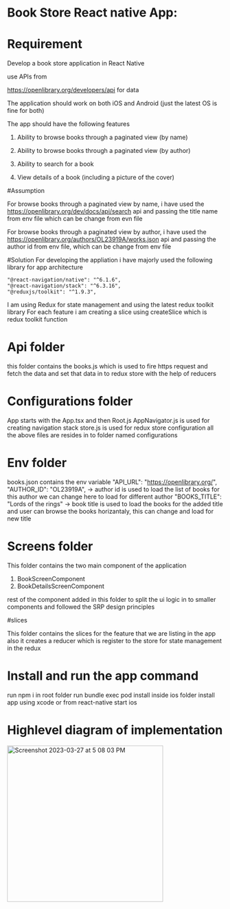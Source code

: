 # Book Store React native App:

# Requirement
Develop a book store application in React Native

use APIs from

https://openlibrary.org/developers/api for data 

The application should work on both iOS and Android (just the latest OS is fine for both)

The app should have the following features


1. Ability to browse books through a paginated view (by name)

2. Ability to browse books through a paginated view (by author)

3. Ability to search for a book

4. View details of a book (including a picture of the cover)

#Assumption

For browse books through a paginated view by name, i have used the https://openlibrary.org/dev/docs/api/search api and passing the title name from env file which can be change from evn file

For browse books through a paginated view by author, i have used the https://openlibrary.org/authors/OL23919A/works.json api and passing the author id from env file, which can be change from env file


#Solution
For developing the appliation i have majorly used the following library for app architecture

    "@react-navigation/native": "^6.1.6",
    "@react-navigation/stack": "^6.3.16",
    "@reduxjs/toolkit": "^1.9.3",

I am using Redux for state management and using the latest redux toolkit library
For each feature i am creating a slice using createSlice which is redux toolkit function

# Api folder
this folder contains the books.js which is used to fire https request and fetch the data and set that data in to redux store with the help of reducers

# Configurations folder
App starts with the App.tsx and then Root.js
AppNavigator.js is used for creating navigation stack
store.js is used for redux store configuration
all the above files are resides in to folder named configurations

# Env folder
books.json contains the env variable
 "API_URL": "https://openlibrary.org/",
 "AUTHOR_ID": "OL23919A", -> author id is used to load the list of books for this author we can change here to load for different author 
 "BOOKS_TITLE": "Lords of the rings" -> book title is used to load the books for the added title and user can browse the books horizantaly, this can change and load for new title
 
 # Screens folder
 This folder contains the two main component of the application 
 1. BookScreenComponent
 2. BookDetailsScreenComponent
 
 rest of the component added in this folder to split the ui logic in to smaller components and followed the SRP design principles
 
 #slices
 
 This folder contains the slices for the feature that we are listing in the app also it creates a reducer which is register to the store for state management in the redux
 
# Install and run the app command

run npm i in root folder
run bundle exec pod install inside ios folder
install app using xcode or from react-native start ios
 
# Highlevel diagram of implementation

<img width="363" alt="Screenshot 2023-03-27 at 5 08 03 PM" src="https://user-images.githubusercontent.com/9390068/227930985-f7499188-9d92-4e74-bd48-b2525cbb27c9.png">





